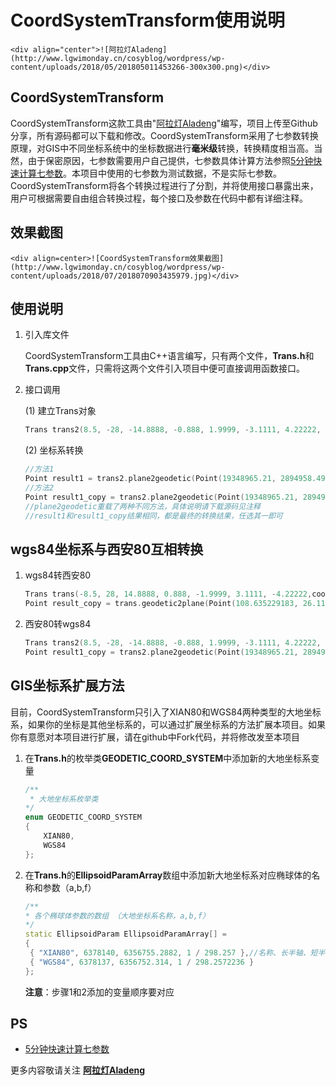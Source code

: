 # CoordSystemTransform使用说明

    <div align="center">![阿拉灯Aladeng](http://www.lgwimonday.cn/cosyblog/wordpress/wp-content/uploads/2018/05/201805011453266-300x300.png)</div>

## CoordSystemTransform

CoordSystemTransform这款工具由"[阿拉灯Aladeng](http://www.lgwimonday.cn)"编写，项目上传至Github分享，所有源码都可以下载和修改。CoordSystemTransform采用了七参数转换原理，对GIS中不同坐标系统中的坐标数据进行**毫米级**转换，转换精度相当高。当然，由于保密原因，七参数需要用户自己提供，七参数具体计算方法参照[5分钟快速计算七参数](http://)。本项目中使用的七参数为测试数据，不是实际七参数。CoordSystemTransform将各个转换过程进行了分割，并将使用接口暴露出来，用户可根据需要自由组合转换过程，每个接口及参数在代码中都有详细注释。

## 效果截图

    <div align=center>![CoordSystemTransform效果截图](http://www.lgwimonday.cn/cosyblog/wordpress/wp-content/uploads/2018/07/2018070903435979.jpg)</div>

## 使用说明

1. 引入库文件

   CoordSystemTransform工具由C++语言编写，只有两个文件，**Trans.h**和**Trans.cpp**文件，只需将这两个文件引入项目中便可直接调用函数接口。

2. 接口调用

   (1) 建立Trans对象

   ```c++
   Trans trans2(8.5, -28, -14.8888, -0.888, 1.9999, -3.1111, 4.22222, coord::XIAN80, coord::WGS84);
   ```

   (2) 坐标系转换

   ```c++
   //方法1
   Point result1 = trans2.plane2geodetic(Point(19348965.21, 2894958.496, 0), 6378140, 6356755.2882, 1 / 298.257, 6378137, 1 / 298.2572236, 6);
   //方法2
   Point result1_copy = trans2.plane2geodetic(Point(19348965.21, 2894958.496, 0), 6);
   //plane2geodetic重载了两种不同方法，具体说明请下载源码见注释
   //result1和result1_copy结果相同，都是最终的转换结果，任选其一即可
   ```

## wgs84坐标系与西安80互相转换

1. wgs84转西安80

   ```c++
   Trans trans(-8.5, 28, 14.8888, 0.888, -1.9999, 3.1111, -4.22222,coord::WGS84,coord::XIAN80);
   Point result_copy = trans.geodetic2plane(Point(108.635229183, 26.111425709, 0), 6);
   ```

2. 西安80转wgs84

   ```c++
   Trans trans2(8.5, -28, -14.8888, -0.888, 1.9999, -3.1111, 4.22222, coord::XIAN80, coord::WGS84);
   Point result1_copy = trans2.plane2geodetic(Point(19348965.21, 2894958.496, 0), 6);
   ```

## GIS坐标系扩展方法

目前，CoordSystemTransform只引入了XIAN80和WGS84两种类型的大地坐标系，如果你的坐标是其他坐标系的，可以通过扩展坐标系的方法扩展本项目。如果你有意愿对本项目进行扩展，请在github中Fork代码，并将修改发至本项目

1. 在**Trans.h**的枚举类**GEODETIC_COORD_SYSTEM**中添加新的大地坐标系变量

   ```c++
   /**
    * 大地坐标系枚举类
   */
   enum GEODETIC_COORD_SYSTEM
   {
       XIAN80,
       WGS84
   };
   ```

2. 在**Trans.h**的**EllipsoidParamArray**数组中添加新大地坐标系对应椭球体的名称和参数（a,b,f）

   ```c++
   /**
   * 各个椭球体参数的数组 （大地坐标系名称，a,b,f）
   */
   static EllipsoidParam EllipsoidParamArray[] =
   {
   	{ "XIAN80", 6378140, 6356755.2882, 1 / 298.257 },//名称、长半轴、短半轴、扁率
   	{ "WGS84", 6378137, 6356752.314, 1 / 298.2572236 }
   };
   ```

   **注意**：步骤1和2添加的变量顺序要对应

## PS

- [5分钟快速计算七参数](http://)

更多内容敬请关注 **[阿拉灯Aladeng](http://www.lgwimonday.cn)**

